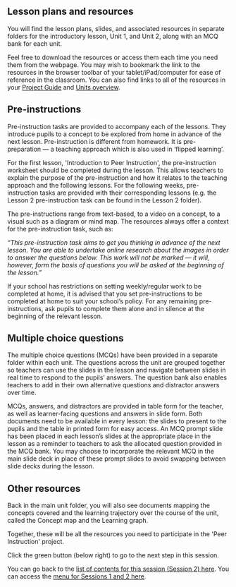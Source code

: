 ## Lesson plans and resources

You will find the lesson plans, slides, and associated resources in separate folders for the introductory lesson, Unit 1, and Unit 2, along with an MCQ bank for each unit. 

Feel free to download the resources or access them each time you need them from the webpage. You may wish to bookmark the link to the resources in the browser toolbar of your tablet/iPad/computer for ease of reference in the classroom. You can also find links to all of the resources in your [Project Guide](https://docs.google.com/document/d/17sTwXM-oZx3GL-rG6Ctglfqg-ONAW9SaB6p--2Vj99s/edit) and [Units overview](https://docs.google.com/document/d/1eBrTQxOuugKFDbidHy9Ugt818tM_Kyvl8QucIYT-uHI/edit#).

## Pre-instructions

Pre-instruction tasks are provided to accompany each of the lessons. They introduce pupils to a concept to be explored from home in advance of the next lesson. Pre-instruction is different from homework. It is pre-preparation — a teaching approach which is also used in ‘flipped learning’. 

For the first lesson, 'Introduction to Peer Instruction', the pre-instruction worksheet should be completed during the lesson. This allows teachers to explain the purpose of the pre-instruction and how it relates to the teaching approach and the following lessons. For the following weeks, pre-instruction tasks are provided with their corresponding lessons (e.g. the Lesson 2 pre-instruction task can be found in the Lesson 2 folder).

The pre-instructions range from text-based, to a video on a concept, to a visual such as a diagram or mind map. The resources always offer a context for the pre-instruction task, such as:

*“This pre-instruction task aims to get you thinking in advance of the next lesson. You are able to undertake online research about the images in order to answer the questions below. This work will not be marked — it will, however, form the basis of questions you will be asked at the beginning of the lesson.”*

If your school has restrictions on setting weekly/regular work to be completed at home, it is advised that you set pre-instructions to be completed at home to suit your school’s policy. For any remaining pre-instructions, ask pupils to complete them alone and in silence at the beginning of the relevant lesson.

## Multiple choice questions

The multiple choice questions (MCQs) have been provided in a separate folder within each unit. The questions across the unit are grouped together so teachers can use the slides in the lesson and navigate between slides in real time to respond to the pupils’ answers. The question bank also enables teachers to add in their own alternative questions and distractor answers over time.

MCQs, answers, and distractors are provided in table form for the teacher, as well as learner-facing questions and answers in slide form. Both documents need to be available in every lesson:  the slides to present to the pupils and the table in printed form for easy access. An MCQ prompt slide has been placed in each lesson’s slides at the appropriate place in the lesson as a reminder to teachers to ask the allocated question provided in the MCQ bank. You may choose to incorporate the relevant MCQ in the main slide deck in place of these prompt slides to avoid swapping between slide decks during the lesson.

## Other resources

Back in the main unit folder, you will also see documents mapping the concepts covered and the learning trajectory over the course of the unit, called the Concept map and the Learning graph. 

Together, these will be all the resources you need to participate in the 'Peer Instruction' project.
 
Click the green button (below right) to go to the next step in this session.

You can go back to the [list of contents for this session (Session 2) here](https://projects.raspberrypi.org/en/projects/gbic-peer-instruction-2).
You can access the [menu for Sessions 1 and 2 here](https://projects.raspberrypi.org/en/pathways/gbic-peer-instruction-training).

